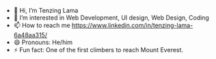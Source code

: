 - 👋 Hi, I’m Tenzing Lama
- 👀 I’m interested in Web Development, UI design, Web Design, Coding
- 📫 How to reach me https://www.linkedin.com/in/tenzing-lama-6a48aa315/
- 😄 Pronouns: He/him
- ⚡ Fun fact: One of the first climbers to reach Mount Everest.

<!---
tenzing155/tenzing155 is a ✨ special ✨ repository because its `README.md` (this file) appears on your GitHub profile.
You can click the Preview link to take a look at your changes.
--->
